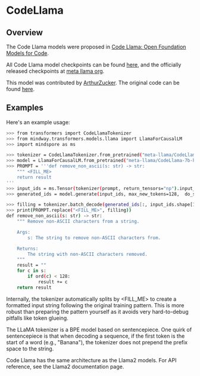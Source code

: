 
# CodeLlama

## Overview

The Code Llama models were proposed in [Code Llama: Open Foundation Models for Code](https://ai.meta.com/research/publications/code-llama-open-foundation-models-for-code/).

All Code Llama model checkpoints can be found [here](https://huggingface.co/models?search=code_llama), and the officially released checkpoints at [meta llama org](https://huggingface.co/meta-llama).

This model was contributed by [ArthurZucker](https://huggingface.co/ArthurZ). The original code can be found [here](https://github.com/facebookresearch/llama).

## Examples

Here's an example usage:

```bash
>>> from transformers import CodeLlamaTokenizer
>>> from mindway.transformers.models.llama import LlamaForCausalLM
>>> import mindspore as ms

>>> tokenizer = CodeLlamaTokenizer.from_pretrained("meta-llama/CodeLlama-7b-hf")
>>> model = LlamaForCausalLM.from_pretrained("meta-llama/CodeLlama-7b-hf", use_flash_attention_2=True, mindspore_dtype=ms.float16) # model weight will be automatically downloaded from huggingface
>>> PROMPT = '''def remove_non_ascii(s: str) -> str:
    """ <FILL_ME>
    return result
'''
>>> input_ids = ms.Tensor(tokenizer(prompt, return_tensors="np").input_ids, ms.int32)
>>> generated_ids = model.generate(input_ids, max_new_tokens=128,  do_sample=False).asnumpy()

>>> filling = tokenizer.batch_decode(generated_ids[:, input_ids.shape[1]:], skip_special_tokens = True)[0]
>>> print(PROMPT.replace("<FILL_ME>", filling))
def remove_non_ascii(s: str) -> str:
    """ Remove non-ASCII characters from a string.

    Args:
        s: The string to remove non-ASCII characters from.

    Returns:
        The string with non-ASCII characters removed.
    """
    result = ""
    for c in s:
        if ord(c) < 128:
            result += c
    return result
```
Internally, the tokenizer automatically splits by <FILL_ME> to create a formatted input string following the original training pattern. This is more robust than preparing the pattern yourself as it avoids very hard-to-debug pitfalls like token glueing.

The LLaMA tokenizer is a BPE model based on sentencepiece. One quirk of sentencepiece is that when decoding a sequence, if the first token is the start of a word (e.g., "Banana"), the tokenizer does not prepend the prefix space to the string.

Code Llama has the same architecture as the Llama2 models. For API reference, see the Llama2 documentation page.
